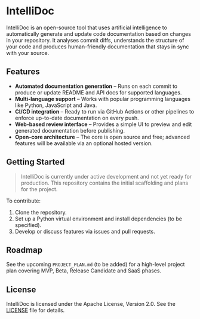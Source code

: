 # IntelliDoc

IntelliDoc is an open-source tool that uses artificial intelligence to automatically generate and update code documentation based on changes in your repository. It analyses commit diffs, understands the structure of your code and produces human-friendly documentation that stays in sync with your source.

## Features

- **Automated documentation generation** – Runs on each commit to produce or update README and API docs for supported languages.
- **Multi-language support** – Works with popular programming languages like Python, JavaScript and Java.
- **CI/CD integration** – Ready to run via GitHub Actions or other pipelines to enforce up-to-date documentation on every push.
- **Web-based review interface** – Provides a simple UI to preview and edit generated documentation before publishing.
- **Open-core architecture** – The core is open source and free; advanced features will be available via an optional hosted version.

## Getting Started

> IntelliDoc is currently under active development and not yet ready for production. This repository contains the initial scaffolding and plans for the project.

To contribute:
1. Clone the repository.
2. Set up a Python virtual environment and install dependencies (to be specified).
3. Develop or discuss features via issues and pull requests.

## Roadmap

See the upcoming `PROJECT_PLAN.md` (to be added) for a high-level project plan covering MVP, Beta, Release Candidate and SaaS phases.

## License

IntelliDoc is licensed under the Apache License, Version 2.0. See the [LICENSE](LICENSE) file for details.
